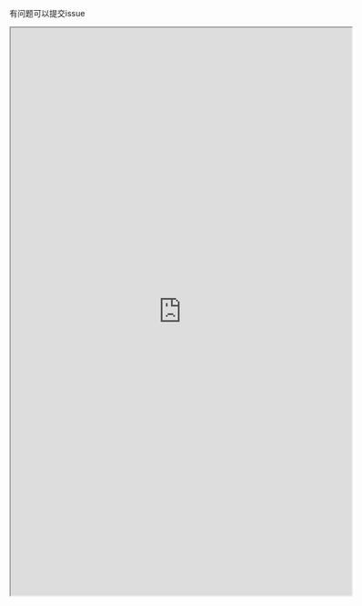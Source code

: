 有问题可以提交issue
<iframe src="https://nbviewer.jupyter.org/gist/gaowenxin95/4357ef5a5f6f3d77eed5dd0eed75f49f" width="600" height="1000"></iframe>
